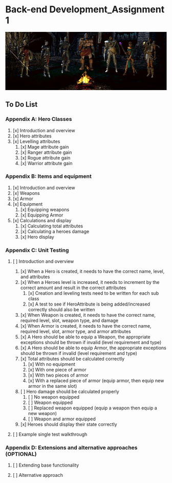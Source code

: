 # Back-end Development_Assignment 1


![alt text](assignment1_character_selection_screen.png "Title Text")


## To Do List 

### Appendix A: Hero Classes
1. [x] Introduction and overview
2. [x] Hero attributes
3. [x] Levelling attributes
   1. [x] Mage attribute gain
   2. [x] Ranger attribute gain
   3. [x] Rogue attribute gain
   4. [x] Warrior attribute gain

### Appendix B: Items and equipment
1. [x] Introduction and overview
2. [x] Weapons
3. [x] Armor
4. [x] Equipment
   1. [x] Equipping weapons
   2. [x] Equipping Armor
5. [x] Calculations and display
   1. [x] Calculating total attributes
   2. [x] Calculating a heroes damage
   3. [x] Hero display

### Appendix C: Unit Testing

1. [ ] Introduction and overview
      1. [x] When a Hero is created, it needs to have the correct name, level, and attributes
      2. [x] When a Heroes level is increased, it needs to increment by the correct amount and result in the correct attributes
         1. [x] Creation and leveling tests need to be written for each sub class
         2. [x] A test to see if HeroAttribute is being added/increased correctly should also be written
      3. [x] When Weapon is created, it needs to have the correct name, required level, slot, weapon type, and damage
      4. [x] When Armor is created, it needs to have the correct name, required level, slot, armor type, and armor attributes
      5. [x] A Hero should be able to equip a Weapon, the appropriate exceptions should be thrown if invalid (level requirement and type)
      6. [x] A Hero should be able to equip Armor, the appropriate exceptions should be thrown if invalid (level requirement and type)
      7. [x] Total attributes should be calculated correctly
         1. [x] With no equipment
         2. [x] With one piece of armor
         3. [x] With two pieces of armor
         4. [x] With a replaced piece of armor (equip armor, then equip new armor in the same slot)
      8. [ ] Hero damage should be calculated properly
         1. [ ] No weapon equipped
         2. [ ] Weapon equipped
         3. [ ] Replaced weapon equipped (equip a weapon then equip a new weapon)
         4. [ ] Weapon and armor equipped
      9. [x] Heroes should display their state correctly

2. [ ] Example single test walkthrough


### Appendix D: Extensions and alternative approaches (OPTIONAL)

1. [ ] Extending base functionality

2. [ ] Alternative approach



